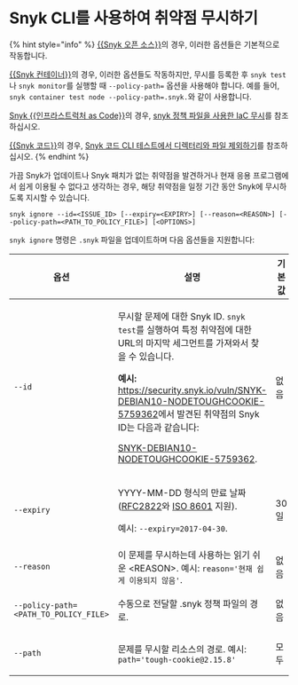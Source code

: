 # Snyk CLI를 사용하여 취약점 무시하기

{% hint style="info" %}
[{{Snyk 오픈 소스}}](../../scan-with-snyk/snyk-open-source/)의 경우, 이러한 옵션들은 기본적으로 작동합니다.

[{{Snyk 컨테이너}}](../../scan-with-snyk/snyk-container/)의 경우, 이러한 옵션들도 작동하지만, 무시를 등록한 후 `snyk test`나 `snyk monitor`를 실행할 때 `--policy-path=` 옵션을 사용해야 합니다. 예를 들어, `snyk container test node --policy-path=.snyk.`와 같이 사용합니다.

[Snyk {{인프라스트럭처 as Code}}](../../scan-with-snyk/snyk-iac/scan-your-iac-source-code/)의 경우, [snyk 정책 파일을 사용한 IaC 무시](snyk-cli-for-iac/iac-ignores-using-the-.snyk-policy-file.md)를 참조하십시오.

[{{Snyk 코드}}](../../scan-with-snyk/snyk-code/)의 경우, [Snyk 코드 CLI 테스트에서 디렉터리와 파일 제외하기](snyk-cli-for-snyk-code/exclude-directories-and-files-from-snyk-code-cli-tests.md)를 참조하십시오.
{% endhint %}

가끔 Snyk가 업데이트나 Snyk 패치가 없는 취약점을 발견하거나 현재 응용 프로그램에서 쉽게 이용될 수 없다고 생각하는 경우, 해당 취약점을 일정 기간 동안 Snyk에 무시하도록 지시할 수 있습니다.

`snyk ignore --id=<ISSUE_ID> [--expiry=<EXPIRY>] [--reason=<REASON>] [--policy-path=<PATH_TO_POLICY_FILE>] [<OPTIONS>]`

`snyk ignore` 명령은 `.snyk` 파일을 업데이트하며 다음 옵션들을 지원합니다:

| **옵션**                         | **설명**                                                                                                                                                                                                                                                                                                                                                                                                                                                                                                                | **기본값** | **필수**      |
| ------------------------------- | ---------------------------------------------------------------------------------------------------------------------------------------------------------------------------------------------------------------------------------------------------------------------------------------------------------------------------------------------------------------------------------------------------------------------------------------------------------------------------------------------------------------------- | ----------- | ------------ |
| `--id`                          | <p>무시할 문제에 대한 Snyk ID. <code>snyk test</code>를 실행하여 특정 취약점에 대한 URL의 마지막 세그먼트를 가져와서 찾을 수 있습니다.</p><p><strong>예시:</strong> <a href="https://security.snyk.io/vuln/SNYK-DEBIAN10-NODETOUGHCOOKIE-5759362">https://security.snyk.io/vuln/SNYK-DEBIAN10-NODETOUGHCOOKIE-5759362</a>에서 발견된 취약점의 Snyk ID는 다음과 같습니다:</p><p><a href="https://security.snyk.io/vuln/SNYK-DEBIAN10-NODETOUGHCOOKIE-5759362">SNYK-DEBIAN10-NODETOUGHCOOKIE-5759362</a>.</p> | 없음        | 예           |
| `--expiry`                      | <p>YYYY-MM-DD 형식의 만료 날짜 (<a href="https://tools.ietf.org/html/rfc2822#page-14">RFC2822</a>와 <a href="https://www.iso.org/iso-8601-date-and-time-format.html">ISO 8601</a> 지원).</p><p>예시: <code>--expiry=2017-04-30</code>.</p>                                                                                                                                                                                                                                                                | 30 일      | 아니오         |
| `--reason`                      | 이 문제를 무시하는데 사용하는 읽기 쉬운 \<REASON>. 예시: `reason='현재 쉽게 이용되지 않음'`.                                                                                                                                                                                                                                                                                                                                                                                                                                | 없음       | 아니오         |
| `--policy-path=<PATH_TO_POLICY_FILE>` | 수동으로 전달할 .snyk 정책 파일의 경로.                                                                                                                                                                                                                                                                                                                                                                                                                                                                                | 없음        | 아니오         |
| `--path`                        | 문제를 무시할 리소스의 경로. 예시: `path='tough-cookie@2.15.8'`                                                                                                                                                                                                                                                                                                                                                                                                                                        | 모두          | 아니오         |